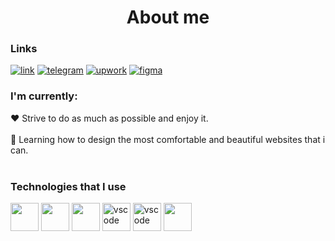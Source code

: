 <div align='center'>
	
# About me 
	
</div>
	
### Links 
	
  <a href='https://sabina-l.netlify.app/' >![link](https://img.shields.io/badge/Website-ffffff?style=for-the-badge&logo=link&logoColor=black)</a>
  <a  href='https://t.me/kennuuss'>![telegram](https://img.shields.io/badge/telegram-26A5E4?style=for-the-badge&logo=telegram&logoColor=white)</a>
  <a  href='https://www.upwork.com/freelancers/~01b7322956d1e3f011?s=1044578476142100545'>![upwork](https://img.shields.io/badge/upwork-4DBD3F?style=for-the-badge&logo=upwork&logoColor=white)</a>
  <a  href='https://www.figma.com/@kennuu'>![figma](https://img.shields.io/badge/figma-FFC0CB?style=for-the-badge&logo=figma&logoColor=white)</a>

### I'm currently:
	
  ❤️ Strive to do as much as possible and enjoy it.<br/><br/>
  🌱 Learning how to design the most comfortable and beautiful websites that i can.<br/><br/>
	
### Technologies that I use
	
<p align="start">
	
<img src="https://cdn.jsdelivr.net/gh/devicons/devicon/icons/html5/html5-original.svg" width="45" height="45"/>
	
<img src="https://cdn.jsdelivr.net/gh/devicons/devicon/icons/css3/css3-original.svg" width="45" height="45"/>

<img src="https://cdn.jsdelivr.net/gh/devicons/devicon/icons/javascript/javascript-original.svg"  width="45" height="45"/>
          
<img src="https://cdn.jsdelivr.net/gh/devicons/devicon/icons/tailwindcss/tailwindcss-plain.svg" alt="vscode" width="45" height="45"/>

<img src="https://cdn.jsdelivr.net/gh/devicons/devicon/icons/vscode/vscode-original.svg" alt="vscode" width="45" height="45"/>
		
<img src="https://cdn.jsdelivr.net/gh/devicons/devicon/icons/react/react-original.svg" width="45" height="45"/>
	     
</p>
